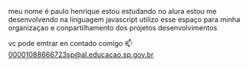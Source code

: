 meu nome é paulo henrique 
estou estudando no alura
estou me desenvolvendo na linguagem javascript
utilizo esse espaço para minha  organizaçao e conpartilhamento dos projetos desenvolvimentos 

vc pode emtrar en contado comigo 📫
00001088666723sp@al.educacao.sp.gov.br
